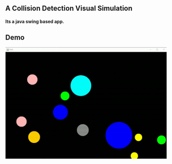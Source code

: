 ## A Collision Detection Visual Simulation


#### Its a java swing based app.


## Demo

 ![Alt Text](demo.gif)